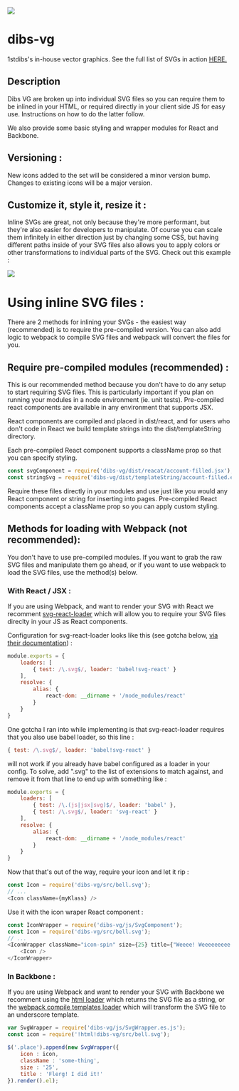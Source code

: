 ![](https://cdn.rawgit.com/1stdibs/dibs-vg/master/src/logo-no-reg.svg)

# dibs-vg 
1stdibs's in-house vector graphics. See the full list of SVGs in action [HERE.](http://beautifulcode.1stdibs.com/dibs-vg/)

## Description

Dibs VG are broken up into individual SVG files so you can require them to be inlined in your HTML, or required directly in your client side JS for easy use. Instructions on how to do the latter follow.

We also provide some basic styling and wrapper modules for React and Backbone. 


## Versioning : 

New icons added to the set will be considered a minor version bump. Changes to existing icons will be a major version.  

## Customize it, style it, resize it : 

Inline SVGs are great, not only because they're more performant, but they're also easier for developers to manipulate. Of course you can scale them infinitely in either direction just by changing some CSS, but having different paths inside of your SVG files also allows you to apply colors or other transformations to individual parts of the SVG. Check out this example : 

![](https://cdn.rawgit.com/1stdibs/dibs-vg/master/readme_imgs/do-not-edit-two-color.svg)

# Using inline SVG files :

There are 2 methods for inlining your SVGs - the easiest way (recommended) is to require the pre-compiled version. You can also add logic to webpack to compile SVG files and webpack will convert the files for you. 

## Require pre-compiled modules (recommended) : 

This is our recommended method because you don't have to do any setup to start requiring SVG files. This is particularly important if you plan on running your modules in a node environment (ie. unit tests). Pre-compiled react components are available in any environment that supports JSX. 

React components are compiled and placed in dist/react, and for users who don't code in React we build template strings into the dist/templateString directory. 

Each pre-compiled React component supports a className prop so that you can specify styling. 

```js
const svgComponent = require('dibs-vg/dist/reacat/account-filled.jsx');
const stringSvg = require('dibs-vg/dist/templateString/account-filled.es.js');
```

Require these files directly in your modules and use just like you would any React component or string for inserting into pages. Pre-compiled React components accept a className prop so you can apply custom styling. 

## Methods for loading with Webpack (not recommended):

You don't have to use pre-compiled modules. If you want to grab the raw SVG files and manipulate them go ahead, or if you want to use webpack to load the SVG files, use the method(s) below.

### With React / JSX : 

If you are using Webpack, and want to render your SVG with React we recomment [svg-react-loader](https://github.com/jhamlet/svg-react-loader) which will allow you to require your SVG files direclty in your JS as React components. 

Configuration for svg-react-loader looks like this (see gotcha below, [via their documentation](https://github.com/jhamlet/svg-react-loader)) : 

```js
module.exports = {
    loaders: [
        { test: /\.svg$/, loader: 'babel!svg-react' }
    ],
    resolve: {
        alias: {
            react-dom: __dirname + '/node_modules/react'
        }
    }
}
```

One gotcha I ran into while implementing is that svg-react-loader requires that you also use babel loader, so this line : 

```js
{ test: /\.svg$/, loader: 'babel!svg-react' }
```

will not work if you already have babel configured as a loader in your config. To solve, add ".svg" to the list of extensions to match against, and remove it from that line to end up with something like :

```js
module.exports = {
    loaders: [
        { test: /\.(js|jsx|svg)$/, loader: 'babel' },
        { test: /\.svg$/, loader: 'svg-react' }
    ],
    resolve: {
        alias: {
            react-dom: __dirname + '/node_modules/react'
        }
    }
}
```

Now that that's out of the way, require your icon and let it rip : 

```js
const Icon = require('dibs-vg/src/bell.svg');
// ...
<Icon className={myKlass} />
```

Use it with the icon wraper React component : 
```js
const IconWrapper = require('dibs-vg/js/SvgComponent');
const Icon = require('dibs-vg/src/bell.svg');
// ...
<IconWrapper className="icon-spin" size={25} title={"Weeee! Weeeeeeeee!"}>
    <Icon />
</IconWrapper>
```

### In Backbone : 

If you are using Webpack and want to render your SVG with Backbone we recomment using the [html loader](https://www.npmjs.com/package/html-loader) which returns the SVG file as a string, or the [webpack compile templates loader](https://www.npmjs.com/package/webpack-compile-templates) which will transform the SVG file to an underscore template.

```js
var SvgWrapper = require('dibs-vg/js/SvgWrapper.es.js');
const icon = require('!html!dibs-vg/src/bell.svg');

$('.place').append(new SvgWrapper({
    icon : icon,
    className : 'some-thing',
    size : '25',
    title : 'Flerg! I did it!'
}).render().el);
```
